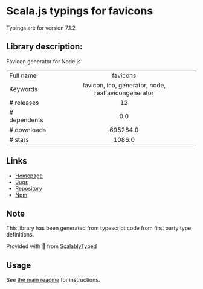 
# Scala.js typings for favicons

Typings are for version 7.1.2

## Library description:
Favicon generator for Node.js

|                    |                 |
| ------------------ | :-------------: |
| Full name          | favicons |
| Keywords           | favicon, ico, generator, node, realfavicongenerator |
| # releases         | 12 |
| # dependents       | 0.0 |
| # downloads        | 695284.0 |
| # stars            | 1086.0 |

## Links
- [Homepage](https://github.com/itgalaxy/favicons)
- [Bugs](https://github.com/itgalaxy/favicons/issues)
- [Repository](https://github.com/itgalaxy/favicons)
- [Npm](https://www.npmjs.com/package/favicons)
    


## Note
This library has been generated from typescript code from first party type definitions.

Provided with :purple_heart: from [ScalablyTyped](https://github.com/oyvindberg/ScalablyTyped)

## Usage
See [the main readme](../../readme.md) for instructions.


